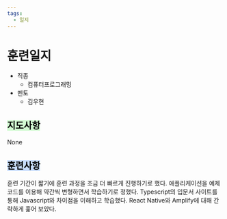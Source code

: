 ```yaml
---
tags:
  - 일지
---
```

# 훈련일지

- 직종
	- 컴퓨터프로그래밍
- 멘토
	- 김우현
## <mark style="background: #BBFABBA6;">지도사항</mark>

None

## <mark style="background: #ADCCFFA6;">훈련사항</mark>

훈련 기간이 짧기에 훈련 과정을 조금 더 빠르게 진행하기로 했다. 애플리케이션을 예제 코드를 이용해 약간씩 변형하면서 학습하기로 정했다.
Typescript의 입문서 사이트를 통해 Javascript와 차이점을 이해하고 학습했다. React Native와 Amplify에 대해 간략하게 훑어 보았다.